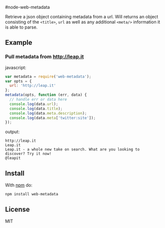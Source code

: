 #node-web-metadata

Retrieve a json object containing metadata from a url. Will returns an object consisting of the ```<title>```, ```url``` as well as any additional ```<meta/>``` information it is able to parse.

## Example
### Pull metadata from http://leap.it
javascript:
``` js
var metadata = require('web-metadata');
var opts = {
  url: 'http://leap.it'
};
metadata(opts, function (err, data) {
  // handle err or data here
  console.log(data.url);
  console.log(data.title);
  console.log(data.meta.description);
  console.log(data.meta['twitter:site']);
});
```

output:
``` text
http://leap.it
Leap.it
Leap.it - a whole new take on search. What are you looking to discover? Try it now!
@leapit
```
## Install
With [npm](http://npmjs.org) do:

 ```npm install web-metadata```

## License

MIT
